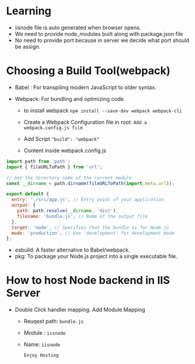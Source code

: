 # Learning
- iisnode file is auto generated when browser opens.
- We need to provide node_modules built along with package.json file
- No need to provide port because in server we decide what port should be assign.


# Choosing a Build Tool(webpack)


- Babel : For transpiling modern JavaScript to older syntax.

- Webpack: For bundling and optimizing code. <br/>
    - to install webpack
        ```npm install --save-dev webpack webpack-cli```
    - Create a Webpack Configuration file in root:
         ```Add a webpack.config.js file```
    - Add Script
        ```"build": "webpack"```
    
    - Content inside webpack.config.js


```javascript
import path from 'path';
import { fileURLToPath } from 'url';

// Get the directory name of the current module
const __dirname = path.dirname(fileURLToPath(import.meta.url));

export default {
  entry: './src/app.js', // Entry point of your application
  output: {
    path: path.resolve(__dirname, 'dist'),
    filename: 'bundle.js', // Name of the output file
  },
  target: 'node', // Specifies that the bundle is for Node.js
  mode: 'production', // Use 'development' for development mode
};

```

  



- esbuild: A faster alternative to Babel/webpack.
- pkg: To package your Node.js project into a single executable file.

# How to host Node backend in IIS Server
- Double Click handler mapping. Add Module Mapping
    - Reuqest path: ```bundle.js```
    - Module : ```iisnode```
    - Name: ```iisnode``` 

        ``Enjoy Hosting``